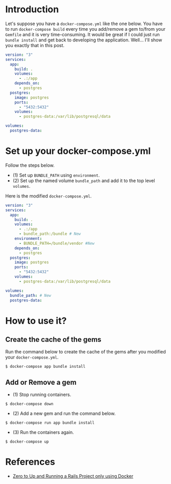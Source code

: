 # Introduction
Let's suppose you have a `docker-compose.yml` like the one below.
You have to run `docker-compose build` every time you add/remove a gem to/from your `Gemfile` and it is very time-consuming.
It would be great if I could just run `bundle install` and get back to developing the application. 
Well... I'll show you exactly that in this post.


```yml
version: "3"
services:
  app:
    build: .
    volumes:
      - .:/app
    depends_on:
      - postgres
  postgres:
    image: postgres
    ports:
      - "5432:5432"
    volumes:
      - postgres-data:/var/lib/postgresql/data

volumes:
  postgres-data:
```

# Set up your docker-compose.yml
Follow the steps below.

- (1) Set up `BUNDLE_PATH` using `environment`. 
- (2) Set up the named volume `bundle_path` and add it to the top level `volumes`.

Here is the modified `docker-compose.yml`.

```yml
version: "3"
services:
  app:
    build: .
    volumes:
      - .:/app
      - bundle_path:/bundle # New
    environment:
      - BUNDLE_PATH=/bundle/vendor #New
    depends_on:
      - postgres
  postgres:
    image: postgres
    ports:
      - "5432:5432"
    volumes:
      - postgres-data:/var/lib/postgresql/data

volumes:
  bundle_path: # New
  postgres-data:
```

# How to use it?
## Create the cache of the gems

Run the command below to create the cache of the gems after you modified your `docker-compose.yml`.

```
$ docker-compose app bundle install
```

## Add or Remove a gem

- (1) Stop running containers.
 
```
$ docker-compose down
```

- (2) Add a new gem and run the command below.

```
$ docker-compose run app bundle install
```

- (3) Run the containers again.

```
$ docker-compose up
```

# References
- [Zero to Up and Running a Rails Project only using Docker](https://blog.codeminer42.com/zero-to-up-and-running-a-rails-project-only-using-docker-20467e15f1be)



